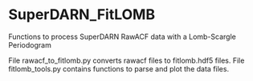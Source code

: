 SuperDARN_FitLOMB
=================

Functions to process SuperDARN RawACF data with a Lomb-Scargle Periodogram

File rawacf_to_fitlomb.py converts rawacf files to fitlomb.hdf5 files.
File fitlomb_tools.py contains functions to parse and plot the data files.

